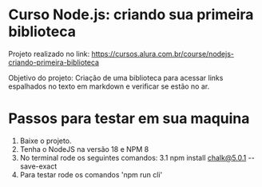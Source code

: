 # Curso Node.js: criando sua primeira biblioteca
 
 Projeto realizado no link: https://cursos.alura.com.br/course/nodejs-criando-primeira-biblioteca
 
 Objetivo do projeto: Criação de uma biblioteca para acessar links espalhados no texto em markdown e verificar se estão no ar.
 
 # Passos para testar em sua maquina
 1. Baixe o projeto.
 2. Tenha o NodeJS na versão 18 e NPM 8
 3. No terminal rode os seguintes comandos:
    3.1 npm install chalk@5.0.1 --save-exact
 4. Para testar rode os comandos 'npm run cli'
